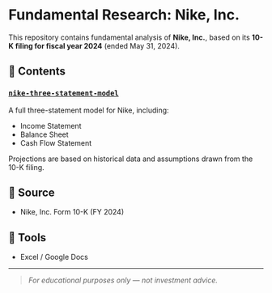 # Fundamental Research: Nike, Inc.

This repository contains fundamental analysis of **Nike, Inc.**, based on its **10-K filing for fiscal year 2024** (ended May 31, 2024).

## 📁 Contents

### [`nike-three-statement-model`](./nike-three-statement-model)
A full three-statement model for Nike, including:

- Income Statement  
- Balance Sheet  
- Cash Flow Statement  

Projections are based on historical data and assumptions drawn from the 10-K filing.

## 📄 Source
- Nike, Inc. Form 10-K (FY 2024)

## 🧰 Tools
- Excel / Google Docs

---

> *For educational purposes only — not investment advice.*

